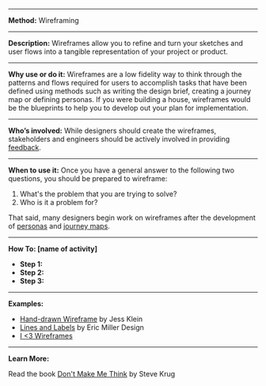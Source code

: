 
---

**Method:** Wireframing

---

**Description:** Wireframes allow you to refine and turn your sketches and user flows into a tangible representation of your project or product. 


---

**Why use or do it:**
Wireframes are a low fidelity way to think through the patterns and flows required for users to accomplish tasks that have been defined using methods such as writing the design brief, creating a journey map or defining personas. If you were building a house, wireframes would be the blueprints to help you to develop out your plan for implementation.

---

**Who’s involved:**
While designers should create the wireframes, stakeholders and engineers should be actively involved in providing [feedback](https://github.com/bocoup/opendesignkit/blob/master/wiki/feedback-session.md).

---

**When to use it:**
Once you have a general answer to the following two questions, you should be prepared to wireframe:
1. What's the problem that you are trying to solve?
2. Who is it a problem for?

That said, many designers begin work on wireframes after the development of [personas](https://github.com/bocoup/opendesignkit/blob/master/wiki/Personas.md) and [journey maps](https://github.com/bocoup/opendesignkit/blob/master/wiki/Journey-Maps.md). 

---

**How To: [name of activity]**

* **Step 1:**
* **Step 2:**
* **Step 3:**

---

**Examples:**
* [Hand-drawn Wireframe](https://www.pinterest.com/pin/159314905545784216/) by Jess Klein
* [Lines and Labels](https://www.graffletopia.com/stencils/1100?utm_source=Graffletopia+Newsletter&utm_campaign=33c6409c9c-Stencils_for_UX_Pros&utm_medium=email&utm_term=0_5b9d2cc5d1-33c6409c9c-77674681#fullscreen) by Eric Miller Design
* [I <3 Wireframes](http://wireframes.tumblr.com/)


---
**Learn More:**

Read the book [Don't Make Me Think](https://www.sensible.com/dmmt.html) by Steve Krug

